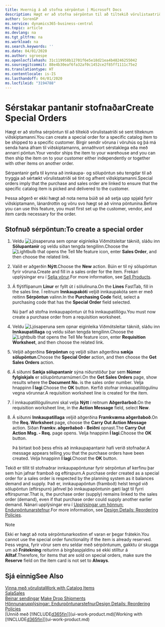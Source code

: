 ```yaml
---
title: Hvernig á að stofna sérpöntun | Microsoft Docs
description: Hægt er að stofna sérpöntun til að tiltekið vörulistaatriði sé sent tilteknum viðskiptamanni. Birgir sendir vöruna í vöruhús og þá má senda hana áfram til viðskiptamanns, annaðhvort sérstaklega eða með annarri pöntun.
author: SorenGP
ms.service: dynamics365-business-central
ms.topic: article
ms.devlang: na
ms.tgt_pltfrm: na
ms.workload: na
ms.search.keywords: ''
ms.date: 04/01/2020
ms.author: sgroespe
ms.openlocfilehash: 31c119958b12701f6e5e18d21ea4b48246255042
ms.sourcegitcommit: 88e4b30eaf6fa32af0c1452ce2f85ff1111c75e2
ms.translationtype: HT
ms.contentlocale: is-IS
ms.lasthandoff: 04/01/2020
ms.locfileid: "3194788"
---
```

# <a name="create-special-orders"></a><span data-ttu-id="0ae2a-104">Sérstakar pantanir stofnaðar</span><span class="sxs-lookup"><span data-stu-id="0ae2a-104">Create Special Orders</span></span>
<span data-ttu-id="0ae2a-105">Hægt er að stofna sérpöntun til að tiltekið vörulistaatriði sé sent tilteknum viðskiptamanni.</span><span class="sxs-lookup"><span data-stu-id="0ae2a-105">You can create a special order for a specific catalog item to be shipped to a specific customer.</span></span> <span data-ttu-id="0ae2a-106">Birgir sendir vöruna í vöruhús og þá má senda hana áfram til viðskiptamanns, annaðhvort sérstaklega eða með annarri pöntun.</span><span class="sxs-lookup"><span data-stu-id="0ae2a-106">Your vendor ships the item to your warehouse and you can then ship the item on to your customer either independently or together with other items on another order.</span></span>  

<span data-ttu-id="0ae2a-107">Sérpantanir gefa til kynna að innkaupa- og sölupöntun séu tengdar til að tryggja að sértækt vörulistaatriði sé tínt og afhent viðskiptamanni.</span><span class="sxs-lookup"><span data-stu-id="0ae2a-107">Special orders imply that the purchase and sales order are linked to ensure that the specific catalog item is picked and delivered to the customer.</span></span>  

<span data-ttu-id="0ae2a-108">Þessa aðgerð er ekki hægt að nota nema búið sé að setja upp spjald fyrir viðskiptamann, lánardrottin og vöru svo hægt sé að vinna pöntunina.</span><span class="sxs-lookup"><span data-stu-id="0ae2a-108">Before you can use this feature, you must first set up the customer, vendor, and item cards necessary for the order.</span></span>  

## <a name="to-create-a-special-order"></a><span data-ttu-id="0ae2a-109">Stofnuð sérpöntun:</span><span class="sxs-lookup"><span data-stu-id="0ae2a-109">To create a special order</span></span>  
1.  <span data-ttu-id="0ae2a-110">Veldu ![Ljósaperuna sem opnar eiginleika Viðmótsleitar](media/ui-search/search_small.png "Segðu mér hvað þú vilt gera") táknið, sláðu inn **Sölupantanir** og veldu síðan tengda tengilinn.</span><span class="sxs-lookup"><span data-stu-id="0ae2a-110">Choose the ![Lightbulb that opens the Tell Me feature](media/ui-search/search_small.png "Tell me what you want to do") icon, enter **Sales Order**, and then choose the related link.</span></span>  
2. <span data-ttu-id="0ae2a-111">Valið er aðgerðin **Nýtt**.</span><span class="sxs-lookup"><span data-stu-id="0ae2a-111">Choose the **New** action.</span></span> <span data-ttu-id="0ae2a-112">Búin er til ný  sölupöntun fyrir vöruna.</span><span class="sxs-lookup"><span data-stu-id="0ae2a-112">Create and fill in a  sales order for the item.</span></span> <span data-ttu-id="0ae2a-113">Frekari upplýsingar eru í [Selja vörur](sales-how-sell-products.md).</span><span class="sxs-lookup"><span data-stu-id="0ae2a-113">For more information, see [Sell Products](sales-how-sell-products.md).</span></span>
3.  <span data-ttu-id="0ae2a-114">Á flýtiflipanum **Línur** er fyllt út í sölulínuna.</span><span class="sxs-lookup"><span data-stu-id="0ae2a-114">On the **Lines** FastTab, fill in the sales line.</span></span> <span data-ttu-id="0ae2a-115">Í reitnum **Innkaupakóti** veljið innkaupakóta sem er með reitinn **Sérpöntun** valinn.</span><span class="sxs-lookup"><span data-stu-id="0ae2a-115">In the **Purchasing Code** field, select a purchasing code that has the **Special Order** field selected.</span></span>

    <span data-ttu-id="0ae2a-116">Nú þarf að stofna innkaupapöntun út frá innkaupatillögu.</span><span class="sxs-lookup"><span data-stu-id="0ae2a-116">You must now create a purchase order from a requisition worksheet.</span></span>  
4. <span data-ttu-id="0ae2a-117">Veldu ![Ljósaperuna sem opnar eiginleika Viðmótsleitar](media/ui-search/search_small.png "Segðu mér hvað þú vilt gera") táknið, sláðu inn **Innkaupatillaga** og veldu síðan tengda tengilinn.</span><span class="sxs-lookup"><span data-stu-id="0ae2a-117">Choose the ![Lightbulb that opens the Tell Me feature](media/ui-search/search_small.png "Tell me what you want to do") icon, enter **Requisition Worksheet**, and then choose the related link.</span></span>  
5. <span data-ttu-id="0ae2a-118">Veljið aðgerðina **Sérpöntun** og veljið síðan aðgerðina **sækja sölupöntun**.</span><span class="sxs-lookup"><span data-stu-id="0ae2a-118">Choose the **Special Order** action, and then choose the **Get Sales Orders** action.</span></span>  
6.  <span data-ttu-id="0ae2a-119">Á síðunni **Sækja sölupantanir** sýna niðurstöður þar sem **Númer fylgiskjals** er sölupöntunarnúmeri.</span><span class="sxs-lookup"><span data-stu-id="0ae2a-119">On the **Get Sales Orders** page, show results where the **Document No.** is the sales order number.</span></span> <span data-ttu-id="0ae2a-120">Velja hnappinn **Í lagi**.</span><span class="sxs-lookup"><span data-stu-id="0ae2a-120">Choose the **OK** button.</span></span> <span data-ttu-id="0ae2a-121">Kerfið stofnar innkaupatillögulínu vegna vörunnar.</span><span class="sxs-lookup"><span data-stu-id="0ae2a-121">A requisition worksheet line is created for the item.</span></span>  
7.  <span data-ttu-id="0ae2a-122">Í innkaupatillögulínunni skal velja **Nýtt** í reitnum **Aðgerðarboð**.</span><span class="sxs-lookup"><span data-stu-id="0ae2a-122">On the requisition worksheet line, in the **Action Message** field, select **New**.</span></span>  
8.  <span data-ttu-id="0ae2a-123">Á síðunni **Innkaupatillaga** veljið aðgerðina **Framkvæma aðgerðaboð**.</span><span class="sxs-lookup"><span data-stu-id="0ae2a-123">On the **Req. Worksheet** page, choose the **Carry Out Action Message** action.</span></span> <span data-ttu-id="0ae2a-124">Síðan **Framkv. aðgerðaboð - Beiðni** opnast.</span><span class="sxs-lookup"><span data-stu-id="0ae2a-124">The **Carry Out Action Msg. - Req.** page opens.</span></span> <span data-ttu-id="0ae2a-125">Velja hnappinn **Í lagi**.</span><span class="sxs-lookup"><span data-stu-id="0ae2a-125">Choose the **OK** button.</span></span>  

    <span data-ttu-id="0ae2a-126">Þá birtast boð þess efnis að innkaupapantanir hafi verið stofnaðar.</span><span class="sxs-lookup"><span data-stu-id="0ae2a-126">A message appears telling you that the purchase orders have been created.</span></span> <span data-ttu-id="0ae2a-127">Velja hnappinn **Í lagi**.</span><span class="sxs-lookup"><span data-stu-id="0ae2a-127">Choost the **OK** button.</span></span>  

<span data-ttu-id="0ae2a-128">Tekið er tillit til stofnaðrar innkaupapöntunar fyrir sérpöntun af kerfinu þar sem hún jafnar framboð og eftirspurn.</span><span class="sxs-lookup"><span data-stu-id="0ae2a-128">A purchase order created as a special order for a sales order is respected by the planning system as it balances demand and supply.</span></span> <span data-ttu-id="0ae2a-129">Það er, innkaupapöntun (framboð) helst tengd við sölupöntun (eftirspurn) jafnvel þó innkaupapöntunin gæti lagt til fyrri eftirspurnar.</span><span class="sxs-lookup"><span data-stu-id="0ae2a-129">That is, the purchase order (supply) remains linked to the sales order (demand), even if that purchase order could supply another earlier demand.</span></span> <span data-ttu-id="0ae2a-130">Nánari upplýsingar eru í [Upplýsingar um hönnun: Endurpöntunarstefnur](design-details-reservation-order-tracking-and-action-messaging.md).</span><span class="sxs-lookup"><span data-stu-id="0ae2a-130">For more information, see [Design Details: Reordering Policies](design-details-reservation-order-tracking-and-action-messaging.md).</span></span>  

> [!NOTE]  
>  <span data-ttu-id="0ae2a-131">Ekki er hægt að nota sérpöntunarkostinn ef varan er þegar frátekin.</span><span class="sxs-lookup"><span data-stu-id="0ae2a-131">You cannot use the special order functionality if the item is already reserved.</span></span> <span data-ttu-id="0ae2a-132">Þess vegna, fyrir vörur sem eru seldar með sérpöntunum, gakktu úr skugga um að **Frátekning** reiturinn á birgðaspjaldinu sé ekki stilltur á **Alltaf**.</span><span class="sxs-lookup"><span data-stu-id="0ae2a-132">Therefore, for items that are sold on special orders, make sure the **Reserve** field on the item card is not set to **Always**.</span></span>  

## <a name="see-also"></a><span data-ttu-id="0ae2a-133">Sjá einnig</span><span class="sxs-lookup"><span data-stu-id="0ae2a-133">See Also</span></span>  
[<span data-ttu-id="0ae2a-134">Vinna með vörulista</span><span class="sxs-lookup"><span data-stu-id="0ae2a-134">Work with Catalog Items</span></span>](inventory-how-work-nonstock-items.md)  
[<span data-ttu-id="0ae2a-135">Sala</span><span class="sxs-lookup"><span data-stu-id="0ae2a-135">Sales</span></span>](sales-manage-sales.md)  
<span data-ttu-id="0ae2a-136">[Beinar sendingar](sales-how-drop-shipment.md) </span><span class="sxs-lookup"><span data-stu-id="0ae2a-136">[Make Drop Shipments](sales-how-drop-shipment.md) </span></span>  
[<span data-ttu-id="0ae2a-137">Hönnunarupplýsingar: Endurpöntunarstefnur</span><span class="sxs-lookup"><span data-stu-id="0ae2a-137">Design Details: Reordering Policies</span></span>](design-details-reservation-order-tracking-and-action-messaging.md)  
<span data-ttu-id="0ae2a-138">[Unnið með [!INCLUDE[d365fin](includes/d365fin_md.md)]](ui-work-product.md)</span><span class="sxs-lookup"><span data-stu-id="0ae2a-138">[Working with [!INCLUDE[d365fin](includes/d365fin_md.md)]](ui-work-product.md)</span></span>
